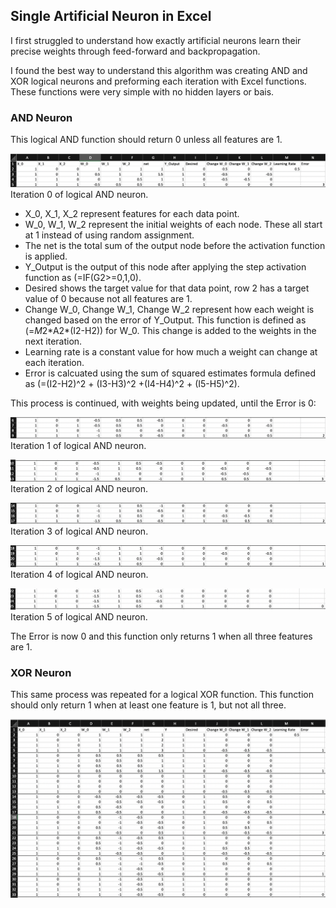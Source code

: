 ## Single Artificial Neuron in Excel
I first struggled to understand how exactly artificial neurons learn their precise weights through feed-forward and backpropagation. 

I found the best way to understand this algorithm was creating AND and XOR logical neurons and preforming each iteration with Excel functions. These functions were very simple with no hidden layers or bais.


### AND Neuron

This logical AND function should return 0 unless all features are 1.
 
![Initializing function](sc_top.png)
Iteration 0 of logical AND neuron.

- X\_0, X\_1, X\_2 represent features for each data point.
- W\_0, W\_1, W\_2 represent the initial weights of each node. These all start at 1 instead of using random assignment.
- The net is the total sum of the output node before the activation function is applied.
- Y\_Output is the output of this node after applying the step activation function as (=IF(G2>=0,1,0).
- Desired shows the target value for that data point, row 2 has a target value of 0 because not all features are 1. 
- Change W\_0, Change W\_1, Change W\_2 represent how each weight is changed based on the error of Y_Output. This function is defined as (=$M$2\*A2\*(I2-H2)) for W\_0. This change is added to the weights in the next iteration. 
- Learning rate is a constant value for how much a weight can change at each iteration.
- Error is calcuated using the sum of squared estimates formula defined as (=(I2-H2)^2 + (I3-H3)^2 +(I4-H4)^2 + (I5-H5)^2).

This process is continued, with weights being updated, until the Error is 0:

![Iteration 1](sc1.png)
Iteration 1 of logical AND neuron.

![Iteration 2](sc2.png)
Iteration 2 of logical AND neuron.

![Iteration 3](sc3.png)
Iteration 3 of logical AND neuron.

![Iteration 4](sc4.png)
Iteration 4 of logical AND neuron.

![Iteration 5](sc5.png)
Iteration 5 of logical AND neuron.

The Error is now 0 and this function only returns 1 when all three features are 1.


### XOR Neuron
This same process was repeated for a logical XOR function. This function should only return 1 when at least one feature is 1, but not all three.


![XOR Neuron](xor.png)

